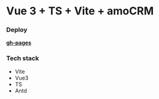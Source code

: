 # Vue 3 + TS + Vite + amoCRM

### Deploy
[__gh-pages__](https://nmsosin.github.io/vue-amo-test/)

### Tech stack
* Vite
* Vue3
* TS
* Antd


